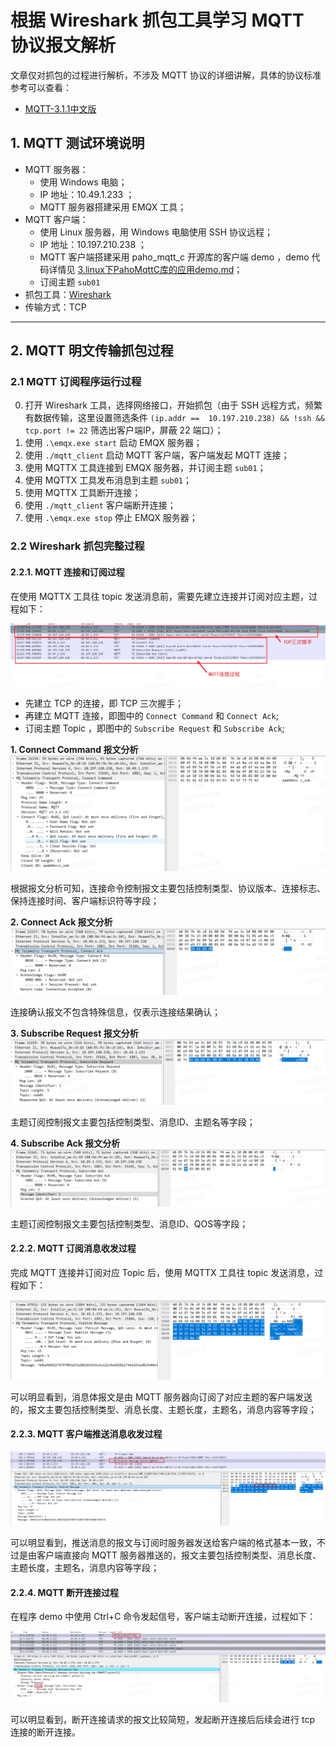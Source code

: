 # 根据 Wireshark 抓包工具学习 MQTT 协议报文解析

文章仅对抓包的过程进行解析，不涉及 MQTT 协议的详细讲解，具体的协议标准参考可以查看：
- [MQTT-3.1.1中文版](MQTT-3.1.1-CN.html)

## 1. MQTT 测试环境说明
- MQTT 服务器：
    - 使用 Windows 电脑；
    - IP 地址：10.49.1.233 ；
    - MQTT 服务器搭建采用 EMQX 工具；
- MQTT 客户端：
    - 使用 Linux 服务器，用 Windows 电脑使用 SSH 协议远程；
    - IP 地址：10.197.210.238 ；
    - MQTT 客户端搭建采用 paho_mqtt_c 开源库的客户端 demo ，demo 代码详情见 [3.linux下PahoMqttC库的应用demo.md](./3.linux下PahoMqttC库的应用demo.md)；
    - 订阅主题 `sub01`
- 抓包工具：[Wireshark](https://www.wireshark.org/)
- 传输方式：TCP

------------------

## 2. MQTT 明文传输抓包过程
### 2.1 MQTT 订阅程序运行过程
0. 打开 Wireshark 工具，选择网络接口，开始抓包（由于 SSH 远程方式，频繁有数据传输，这里设置筛选条件 `(ip.addr ==  10.197.210.238) && !ssh && tcp.port != 22` 筛选出客户端IP，屏蔽 22 端口）；
1. 使用 `.\emqx.exe start` 启动 EMQX 服务器；
2. 使用 `./mqtt_client` 启动 MQTT 客户端，客户端发起 MQTT 连接；
3. 使用 MQTTX 工具连接到 EMQX 服务器，并订阅主题 `sub01`；
4. 使用 MQTTX 工具发布消息到主题 `sub01`；
5. 使用 MQTTX 工具断开连接；
6. 使用 `./mqtt_client` 客户端断开连接；
7. 使用 `.\emqx.exe stop` 停止 EMQX 服务器；

### 2.2 Wireshark 抓包完整过程
#### 2.2.1. MQTT 连接和订阅过程
在使用 MQTTX 工具往 topic 发送消息前，需要先建立连接并订阅对应主题，过程如下：

![MQTT连接过程](png/4.2.2.1.MQTT连接过程.png)

- 先建立 TCP 的连接，即 TCP 三次握手；
- 再建立 MQTT 连接，即图中的 `Connect Command` 和 `Connect Ack`;
- 订阅主题 Topic ，即图中的 `Subscribe Request` 和 `Subscribe Ack`;

**1. Connect Command 报文分析**
![MQTT连接报文](png/4.2.2.2.MQTT连接报文.png)

根据报文分析可知，连接命令控制报文主要包括控制类型、协议版本、连接标志、保持连接时间、客户端标识符等字段；

**2. Connect Ack 报文分析**
![MQTT连接确认报文](png/4.2.2.3.MQTT连接确认报文.png)

连接确认报文不包含特殊信息，仅表示连接结果确认；

**3. Subscribe Request 报文分析**
![MQTT主题订阅报文](png/4.2.2.4.MQTT主题订阅报文.png)

主题订阅控制报文主要包括控制类型、消息ID、主题名等字段；

**4. Subscribe Ack 报文分析**
![MQTT主题订阅报文ACK](png/4.2.2.5.MQTT主题订阅报文ACK.png)

主题订阅控制报文主要包括控制类型、消息ID、QOS等字段；

#### 2.2.2. MQTT 订阅消息收发过程
完成 MQTT 连接并订阅对应 Topic 后，使用 MQTTX 工具往 topic 发送消息，过程如下：

![MQTT消息收发报文](png/4.2.2.6.MQTT消息收发报文.png)

可以明显看到，消息体报文是由 MQTT 服务器向订阅了对应主题的客户端发送的，报文主要包括控制类型、消息长度、主题长度，主题名，消息内容等字段；

#### 2.2.3. MQTT 客户端推送消息收发过程
![MQTT客户端推送报文](png/4.2.2.7.MQTT客户端推送报文.png)

可以明显看到，推送消息的报文与订阅时服务器发送给客户端的格式基本一致，不过是由客户端直接向 MQTT 服务器推送的，报文主要包括控制类型、消息长度、主题长度，主题名，消息内容等字段；

#### 2.2.4. MQTT 断开连接过程
在程序 demo 中使用 Ctrl+C 命令发起信号，客户端主动断开连接，过程如下：

![MQTT客户端断开连接](png/4.2.2.8.MQTT客户端断开连接.png)

可以明显看到，断开连接请求的报文比较简短，发起断开连接后后续会进行 tcp 连接的断开连接。